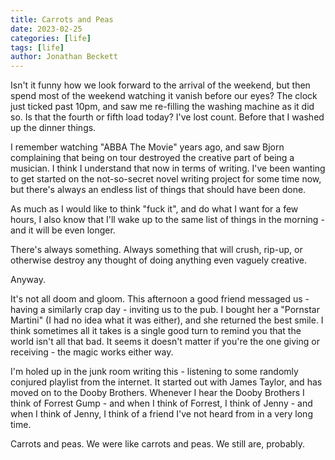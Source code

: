 ```yaml
---
title: Carrots and Peas
date: 2023-02-25
categories: [life]
tags: [life]
author: Jonathan Beckett
---
```


Isn't it funny how we look forward to the arrival of the weekend, but then spend most of the weekend watching it vanish before our eyes? The clock just ticked past 10pm, and saw me re-filling the washing machine as it did so. Is that the fourth or fifth load today? I've lost count. Before that I washed up the dinner things.

I remember watching "ABBA The Movie" years ago, and saw Bjorn complaining that being on tour destroyed the creative part of being a musician. I think I understand that now in terms of writing. I've been wanting to get started on the not-so-secret novel writing project for some time now, but there's always an endless list of things that should have been done.

As much as I would like to think "fuck it", and do what I want for a few hours, I also know that I'll wake up to the same list of things in the morning - and it will be even longer.

There's always something. Always something that will crush, rip-up, or otherwise destroy any thought of doing anything even vaguely creative.

Anyway.

It's not all doom and gloom. This afternoon a good friend messaged us - having a similarly crap day - inviting us to the pub. I bought her a "Pornstar Martini" (I had no idea what it was either), and she returned the best smile. I think sometimes all it takes is a single good turn to remind you that the world isn't all that bad. It seems it doesn't matter if you're the one giving or receiving - the magic works either way.

I'm holed up in the junk room writing this - listening to some randomly conjured playlist from the internet. It started out with James Taylor, and has moved on to the Dooby Brothers. Whenever I hear the Dooby Brothers I think of Forrest Gump - and when I think of Forrest, I think of Jenny - and when I think of Jenny, I think of a friend I've not heard from in a very long time.

Carrots and peas. We were like carrots and peas. We still are, probably.